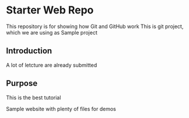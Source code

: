 # Starter Web Repo

This repository is for showing how Git and GitHub work
This is git project, which we are using as Sample project

## Introduction
A lot of letcture are already submitted

## Purpose
This is the best tutorial

Sample website with plenty of files for demos